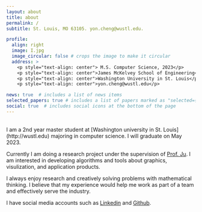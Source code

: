 ```yaml
---
layout: about
title: about
permalink: /
subtitle: St. Louis, MO 63105. yon.cheng@wustl.edu.

profile:
  align: right
  image: I.jpg
  image_circular: false # crops the image to make it circular
  address: >
    <p style="text-align: center"> M.S. Computer Science, 2023</p>
    <p style="text-align: center">James McKelvey School of Engineering</p>
    <p style="text-align: center">Washington University in St. Louis</p>
    <p style="text-align: center">yon.cheng@wustl.edu</p>

news: true  # includes a list of news items
selected_papers: true # includes a list of papers marked as "selected={true}"
social: true  # includes social icons at the bottom of the page
---
```

<br>
I am a 2nd year master student at [Washington university in St. Louis](http://wustl.edu) majoring in computer science. I will graduate on May 2023. 

Currently I am doing a research project under the supervision of [Prof. Ju](https://www.cse.wustl.edu/~taoju/). I am interested in developing algorithms and tools about graphics, visulization, and application products.

I always enjoy research and creatively solving problems with mathematical thinking. I believe that my experience would help me work as part of a team and effectively serve the industry.

I have social media accounts such as [Linkedin](https://www.linkedin.com/in/yong-cheng-0426a4223/) and [Github](https://github.com/CocoYard).
